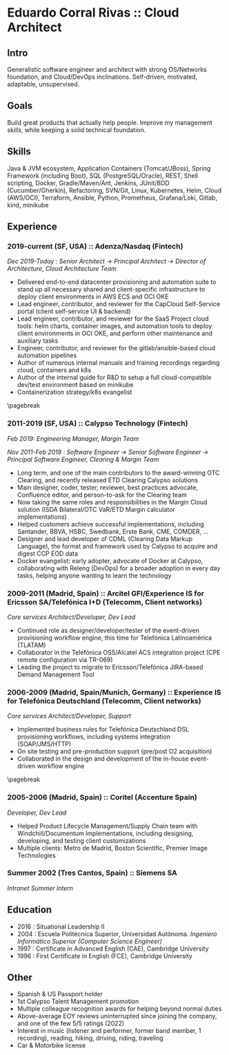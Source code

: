 # Eduardo Corral Rivas :: Cloud Architect

## Intro

Generalistic software engineer and architect with strong OS/Networks foundation, and Cloud/DevOps inclinations. Self-driven, motivated, adaptable, unsupervised.

## Goals

Build great products that actually help people. Improve my management skills, while keeping a solid technical foundation.

## Skills

Java & JVM ecosystem, Application Containers (Tomcat/JBoss), Spring Framework (including Boot), SQL (PostgreSQL/Oracle), REST, Shell scripting, Docker, Gradle/Maven/Ant, Jenkins, JUnit/BDD (Cucumber/Gherkin), Refactoring, SVN/Git, Linux, Kubernetes, Helm, Cloud (AWS/OCI), Terraform, Ansible, Python, Prometheus, Grafana/Loki, Gitlab, kind, minikube

## Experience
### 2019-current (SF, USA) :: Adenza/Nasdaq (Fintech)

_Dec 2019-Today : Senior Architect -> Principal Architect -> Director of Architecture, Cloud Architecture Team_

 * Delivered end-to-end datacenter provisioning and automation suite to stand up all necessary shared and client-specific infrastructure to deploy client environments in AWS ECS and OCI OKE 
 * Lead engineer, contributor, and reviewer for the CapCloud Self-Service portal (client self-service UI & backend)
 * Lead engineer, contributor, and reviewer for the SaaS Project cloud tools: helm charts, container images, and automation tools to deploy client environments in OCI OKE, and perform other maintenance and auxiliary tasks
 * Engineer, contributor, and reviewer for the gitlab/ansible-based cloud automation pipelines
 * Author of numerous internal manuals and training recordings regarding cloud, containers and k8s
 * Author of the internal guide for R&D to setup a full cloud-compatible dev/test environment based on minikube
 * Containerization strategy/k8s evangelist 

\pagebreak

### 2011-2019 (SF, USA) :: Calypso Technology (Fintech)

_Feb 2019: Engineering Manager, Margin Team_

_Nov 2011-Feb 2019 : Software Engineer -> Senior Software Engineer -> Principal Software Engineer, Clearing & Margin Team_

 * Long term, and one of the main contributors to the award-winning OTC Clearing, and recently released ETD Clearing Calypso solutions
 * Main designer, coder, tester, reviewer, best practices advocate, Confluence editor, and person-to-ask for the Clearing team
 * Now taking the same roles and responsibilities in the Margin Cloud solution (ISDA Bilateral/OTC VaR/ETD Margin calculator implementations)
 * Helped customers achieve successful implementations, including Santander, BBVA, HSBC, Swedbank, Erste Bank, CME, COMDER, ...
 * Designer and lead developer of CDML (Clearing Data Markup Language), the format and framework used by Calypso to acquire and digest CCP EOD data
 * Docker evangelist: early adopter, advocate of Docker at Calypso, collaborating with Releng (DevOps) for a broader adoption in every day tasks, helping anyone wanting to learn the technology

### 2009-2011 (Madrid, Spain) :: Arcitel GFI/Experience IS for Ericsson SA/Telefónica I+D (Telecomm, Client networks)

_Core services Architect/Developer, Dev Lead_

* Continued role as designer/developer/tester of the event-driven provisioning workflow engine, this time for Telefónica Latinoamérica (TLATAM)
* Collaborator in the Telefónica OSS/Alcatel ACS integration project (CPE remote configuration via TR-069)
* Leading the project to migrate to Ericsson/Telefónica JIRA-based Demand Management Tool

### 2006-2009 (Madrid, Spain/Munich, Germany) :: Experience IS for Telefónica Deutschland (Telecomm, Client networks)

_Core services Architect/Developer, Support_

* Implemented business rules for Telefónica Deutschland DSL provisioning workflows, including systems integration (SOAP/JMS/HTTP)
* On site testing and pre-production support (pre/post O2 acquisition)
* Collaborated in the design and development of the in-house event-driven workflow engine 

\pagebreak

### 2005-2006 (Madrid, Spain) :: Coritel (Accenture Spain)

_Developer, Dev Lead_

 * Helped Product Lifecycle Management/Supply Chain team with Windchill/Documentum implementations, including designing, developing, and testing client customizations
 * Multiple clients: Metro de Madrid, Boston Scientific, Premier Image Technologies

### Summer 2002 (Tres Cantos, Spain) :: Siemens SA

_Intranet Summer Intern_

## Education
* 2016 : Situational Leadership II
* 2004 : Escuela Politécnica Superior, Universidad Autónoma. _Ingeniero Informático Superior (Computer Science Engineer)_
* 1997 : Certificate in Advanced English (CAE), Cambridge University
* 1996 : First Certificate in English (FCE), Cambridge University

## Other
* Spanish & US Passport holder
* 1st Calypso Talent Management promotion
* Multiple colleague recognition awards for helping beyond normal duties
* Above-average EOY reviews uninterrupted since joining the company, and one of the few 5/5 ratings (2022)
* Interest in music (listener and performer, former band member, 1 recording), reading, hiking, driving, riding, traveling
* Car & Motorbike license
